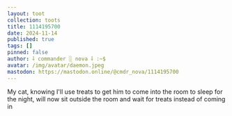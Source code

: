 ```yaml
---
layout: toot
collection: toots
title: 1114195700
date: 2024-11-14
published: true
tags: []
pinned: false
author: ⸸ commander ░ nova ⸸ :~$
avatar: /img/avatar/daemon.jpeg
mastodon: https://mastodon.online/@cmdr_nova/1114195700
---
```


My cat, knowing I'll use treats to get him to come into the room to sleep for the night, will now sit outside the room and wait for treats instead of coming in
